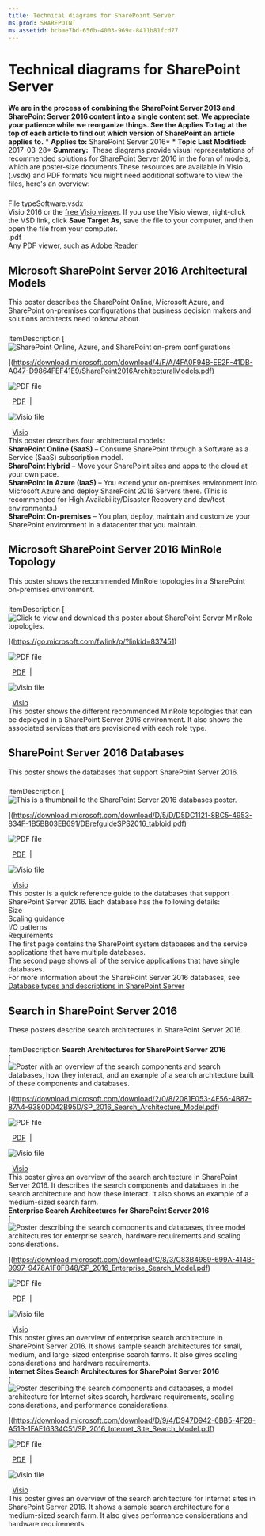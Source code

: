```yaml
---
title: Technical diagrams for SharePoint Server
ms.prod: SHAREPOINT
ms.assetid: bcbae7bd-656b-4003-969c-8411b81fcd77
---
```



# Technical diagrams for SharePoint Server
 **We are in the process of combining the SharePoint Server 2013 and SharePoint Server 2016 content into a single content set. We appreciate your patience while we reorganize things. See the Applies To tag at the top of each article to find out which version of SharePoint an article applies to.** * **Applies to:** SharePoint Server 2016*  * **Topic Last Modified:** 2017-03-28* **Summary:**  These diagrams provide visual representations of recommended solutions for SharePoint Server 2016 in the form of models, which are poster-size documents.These resources are available in Visio (.vsdx) and PDF formats You might need additional software to view the files, here's an overview:
### 

File typeSoftware.vsdx  <br/> Visio 2016 or the  [free Visio viewer](https://go.microsoft.com/fwlink/p/?LinkId=118761). If you use the Visio viewer, right-click the VSD link, click **Save Target As**, save the file to your computer, and then open the file from your computer. <br/> .pdf  <br/> Any PDF viewer, such as  [Adobe Reader](https://go.microsoft.com/fwlink/p/?LinkId=134751) <br/> 
## Microsoft SharePoint Server 2016 Architectural Models

This poster describes the SharePoint Online, Microsoft Azure, and SharePoint on-premises configurations that business decision makers and solutions architects need to know about.
### 

ItemDescription [![SharePoint Online, Azure, and SharePoint on-prem configurations](images/)
  
    
    
](https://download.microsoft.com/download/4/F/A/4FA0F94B-EE2F-41DB-A047-D9864FEF41E9/SharePoint2016ArchitecturalModels.pdf) <br/> 
  
    
    
![PDF file](images/)
  
    
    
  [PDF](https://download.microsoft.com/download/4/F/A/4FA0F94B-EE2F-41DB-A047-D9864FEF41E9/SharePoint2016ArchitecturalModels.pdf)  |  
  
    
    
![Visio file](images/)
  
    
    
  [Visio](https://download.microsoft.com/download/4/F/A/4FA0F94B-EE2F-41DB-A047-D9864FEF41E9/SharePoint2016ArchitecturalModels.vsdx) <br/>  This poster describes four architectural models: <br/> **SharePoint Online (SaaS)** – Consume SharePoint through a Software as a Service (SaaS) subscription model. <br/> **SharePoint Hybrid** – Move your SharePoint sites and apps to the cloud at your own pace. <br/> **SharePoint in Azure (IaaS)** – You extend your on-premises environment into Microsoft Azure and deploy SharePoint 2016 Servers there. (This is recommended for High Availability/Disaster Recovery and dev/test environments.) <br/> **SharePoint On-premises** – You plan, deploy, maintain and customize your SharePoint environment in a datacenter that you maintain. <br/> 
## Microsoft SharePoint Server 2016 MinRole Topology

This poster shows the recommended MinRole topologies in a SharePoint on-premises environment. 
### 

ItemDescription [![Click to view and download this poster about SharePoint Server MinRole topologies.](images/)
  
    
    
](https://go.microsoft.com/fwlink/p/?linkid=837451) <br/> 
  
    
    
![PDF file](images/)
  
    
    
  [PDF](https://go.microsoft.com/fwlink/p/?linkid=837451)  |  
  
    
    
![Visio file](images/)
  
    
    
  [Visio](https://go.microsoft.com/fwlink/?linkid=837452) <br/> This poster shows the different recommended MinRole topologies that can be deployed in a SharePoint Server 2016 environment. It also shows the associated services that are provisioned with each role type.  <br/> 
## SharePoint Server 2016 Databases

This poster shows the databases that support SharePoint Server 2016.
### 

ItemDescription [![This is a thumbnail fo the SharePoint Server 2016 databases poster.](images/)
  
    
    
](https://download.microsoft.com/download/D/5/D/D5DC1121-8BC5-4953-834F-1B5BB03EB691/DBrefguideSPS2016_tabloid.pdf) <br/> 
  
    
    
![PDF file](images/)
  
    
    
  [PDF](https://download.microsoft.com/download/D/5/D/D5DC1121-8BC5-4953-834F-1B5BB03EB691/DBrefguideSPS2016_tabloid.pdf)  |  
  
    
    
![Visio file](images/)
  
    
    
  [Visio](https://download.microsoft.com/download/D/5/D/D5DC1121-8BC5-4953-834F-1B5BB03EB691/DBrefguideSPS2016_tabloid.vsdx) <br/>  This poster is a quick reference guide to the databases that support SharePoint Server 2016. Each database has the following details: <br/>  Size <br/>  Scaling guidance <br/>  I/O patterns <br/>  Requirements <br/>  The first page contains the SharePoint system databases and the service applications that have multiple databases. <br/>  The second page shows all of the service applications that have single databases. <br/>  For more information about the SharePoint Server 2016 databases, see [Database types and descriptions in SharePoint Server](html/database-types-and-descriptions-in-sharepoint-server.md) <br/> 
## Search in SharePoint Server 2016
<a name="BKMK_Search"> </a>

These posters describe search architectures in SharePoint Server 2016.
### 

ItemDescription **Search Architectures for SharePoint Server 2016** <br/>  [![Poster with an overview of the search components and search databases, how they interact, and an example of a search architecture built of these components and databases.](images/)
  
    
    
](https://download.microsoft.com/download/2/0/8/2081E053-4E56-4B87-87A4-9380D042B95D/SP_2016_Search_Architecture_Model.pdf) <br/> 
  
    
    
![PDF file](images/)
  
    
    
  [PDF](https://download.microsoft.com/download/2/0/8/2081E053-4E56-4B87-87A4-9380D042B95D/SP_2016_Search_Architecture_Model.pdf)  |  
  
    
    
![Visio file](images/)
  
    
    
  [Visio](https://download.microsoft.com/download/2/0/8/2081E053-4E56-4B87-87A4-9380D042B95D/SP_2016_Search_Architecture_Model.vsdx) <br/> This poster gives an overview of the search architecture in SharePoint Server 2016. It describes the search components and databases in the search architecture and how these interact. It also shows an example of a medium-sized search farm.  <br/> **Enterprise Search Architectures for SharePoint Server 2016** <br/>  [![Poster describing the search components and databases, three model architectures for enterprise search, hardware requirements and scaling considerations.](images/)
  
    
    
](https://download.microsoft.com/download/C/8/3/C83B4989-699A-414B-9997-9478A1F0FB48/SP_2016_Enterprise_Search_Model.pdf) <br/> 
  
    
    
![PDF file](images/)
  
    
    
  [PDF](https://download.microsoft.com/download/C/8/3/C83B4989-699A-414B-9997-9478A1F0FB48/SP_2016_Enterprise_Search_Model.pdf)  |  
  
    
    
![Visio file](images/)
  
    
    
  [Visio](https://download.microsoft.com/download/C/8/3/C83B4989-699A-414B-9997-9478A1F0FB48/SP_2016_Enterprise_Search_Model.vsdx) <br/> This poster gives an overview of enterprise search architecture in SharePoint Server 2016. It shows sample search architectures for small, medium, and large-sized enterprise search farms. It also gives scaling considerations and hardware requirements.  <br/> **Internet Sites Search Architectures for SharePoint Server 2016** <br/>  [![Poster describing the search components and databases, a model architecture for Internet sites search, hardware requirements, scaling considerations, and performance considerations.](images/)
  
    
    
](https://download.microsoft.com/download/D/9/4/D947D942-6BB5-4F28-A51B-1FAE16334C51/SP_2016_Internet_Site_Search_Model.pdf) <br/> 
  
    
    
![PDF file](images/)
  
    
    
  [PDF](https://download.microsoft.com/download/D/9/4/D947D942-6BB5-4F28-A51B-1FAE16334C51/SP_2016_Internet_Site_Search_Model.pdf)  |  
  
    
    
![Visio file](images/)
  
    
    
  [Visio](https://download.microsoft.com/download/D/9/4/D947D942-6BB5-4F28-A51B-1FAE16334C51/SP_2016_Internet_Site_Search_Model.vsdx) <br/> This poster gives an overview of the search architecture for Internet sites in SharePoint Server 2016. It shows a sample search architecture for a medium-sized search farm. It also gives performance considerations and hardware requirements.  <br/> 
